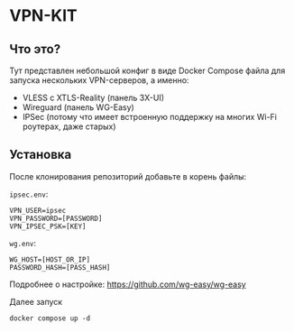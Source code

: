 # VPN-KIT

## Что это?
Тут представлен небольшой конфиг в виде Docker Compose файла для запуска нескольких VPN-серверов, а именно:
- VLESS с XTLS-Reality (панель 3X-UI)
- Wireguard (панель WG-Easy)
- IPSec (потому что имеет встроенную поддержку на многих Wi-Fi роутерах, даже старых)

## Установка
После клонирования репозиторий добавьте в корень файлы:

`ipsec.env`:

```env
VPN_USER=ipsec
VPN_PASSWORD=[PASSWORD]
VPN_IPSEC_PSK=[KEY]
```

`wg.env`:

```env
WG_HOST=[HOST_OR_IP]
PASSWORD_HASH=[PASS_HASH] 
```
Подробнее о настройке: https://github.com/wg-easy/wg-easy

Далее запуск

```shell
docker compose up -d
```
